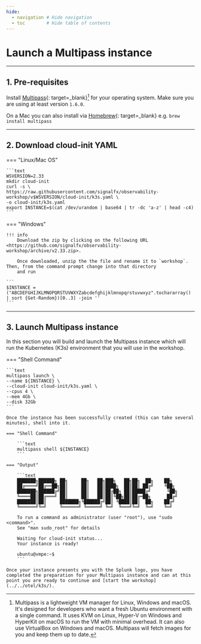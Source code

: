 ```yaml
---
hide:
  - navigation # Hide navigation
  - toc        # Hide table of contents
---
```

# Launch a Multipass instance

---

## 1. Pre-requisites

Install [Multipass](https://multipass.run/){: target=_blank}[^1] for your operating system. Make sure you are using at least version `1.6.0`.

On a Mac you can also install via [Homebrew](https://brew.sh/){: target=_blank} e.g. `brew install multipass`

---

## 2. Download cloud-init YAML

=== "Linux/Mac OS"

    ```text
    WSVERSION=2.33
    mkdir cloud-init
    curl -s \
    https://raw.githubusercontent.com/signalfx/observability-workshop/v$WSVERSION/cloud-init/k3s.yaml \
    -o cloud-init/k3s.yaml
    export INSTANCE=$(cat /dev/urandom | base64 | tr -dc 'a-z' | head -c4)
    ```

=== "Windows"

    !!! info
        Download the zip by clicking on the following URL <https://github.com/signalfx/observability-workshop/archive/v2.33.zip>.

        Once downloaded, unzip the the file and rename it to `workshop`. Then, from the command prompt change into that directory
        and run

    ```
    $INSTANCE = ("ABCDEFGHIJKLMNOPQRSTUVWXYZabcdefghijklmnopqrstuvwxyz".tochararray() | sort {Get-Random})[0..3] -join ''
    ```

---

## 3. Launch Multipass instance

In this section you will build and launch the Multipass instance which will run the Kubernetes (K3s) environment that you will use in the workshop.

=== "Shell Command"

    ```text
    multipass launch \
    --name ${INSTANCE} \
    --cloud-init cloud-init/k3s.yaml \
    --cpus 4 \
    --mem 4Gb \
    --disk 32Gb
    ```

    Once the instance has been successfully created (this can take several minutes), shell into it.

    === "Shell Command"

        ```text
        multipass shell ${INSTANCE}
        ```

    === "Output"
    
        ```text
        ███████╗██████╗ ██╗     ██╗   ██╗███╗   ██╗██╗  ██╗    ██╗  
        ██╔════╝██╔══██╗██║     ██║   ██║████╗  ██║██║ ██╔╝    ╚██╗ 
        ███████╗██████╔╝██║     ██║   ██║██╔██╗ ██║█████╔╝      ╚██╗
        ╚════██║██╔═══╝ ██║     ██║   ██║██║╚██╗██║██╔═██╗      ██╔╝
        ███████║██║     ███████╗╚██████╔╝██║ ╚████║██║  ██╗    ██╔╝ 
        ╚══════╝╚═╝     ╚══════╝ ╚═════╝ ╚═╝  ╚═══╝╚═╝  ╚═╝    ╚═╝  

        To run a command as administrator (user "root"), use "sudo <command>".
        See "man sudo_root" for details

        Waiting for cloud-init status...
        Your instance is ready!

        ubuntu@vmpe:~$
        ```

    Once your instance presents you with the Splunk logo, you have completed the preparation for your Multipass instance and can at this point you are ready to continue and [start the workshop](../../otel/k3s/).

[^1]: Multipass is a lightweight VM manager for Linux, Windows and macOS. It's designed for developers who want a fresh Ubuntu environment with a single command. It uses KVM on Linux, Hyper-V on Windows and HyperKit on macOS to run the VM with minimal overhead. It can also use VirtualBox on Windows and macOS. Multipass will fetch images for you and keep them up to date.
